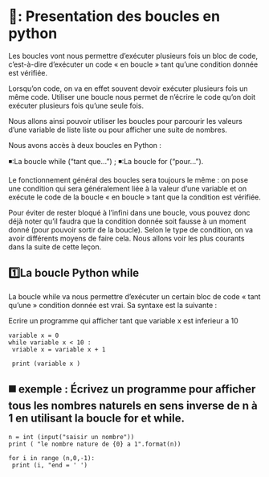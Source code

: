 # 🔖: Presentation des boucles en python 


Les boucles vont nous permettre d’exécuter plusieurs fois un bloc de code, c’est-à-dire d’exécuter un code « en boucle » tant qu’une condition donnée est vérifiée.

Lorsqu’on code, on va en effet souvent devoir exécuter plusieurs fois un même code. Utiliser une boucle nous permet de n’écrire le code qu’on doit exécuter plusieurs fois qu’une seule fois.

Nous allons ainsi pouvoir utiliser les boucles pour parcourir les valeurs d’une variable de liste liste ou pour afficher une suite de nombres.


Nous avons accès à deux boucles en Python :

◾:La boucle while (“tant que…”) ;
◾:La boucle for (“pour…”).

Le fonctionnement général des boucles sera toujours le même : on pose une condition qui sera généralement liée à la valeur d’une variable et on exécute le code de la boucle « en boucle » tant que la condition est vérifiée.

Pour éviter de rester bloqué à l’infini dans une boucle, vous pouvez donc déjà noter qu’il faudra que la condition donnée soit fausse à un moment donné (pour pouvoir sortir de la boucle). Selon le type de condition, on va avoir différents moyens de faire cela. Nous allons voir les plus courants dans la suite de cette leçon.


## :one:La boucle Python while
La boucle while va nous permettre d’exécuter un certain bloc de code « tant qu’une » condition donnée est vrai. Sa syntaxe est la suivante :

Ecrire un programme qui afficher tant que variable x est inferieur a 10   
```
variable x = 0
while variable x < 10 : 
 vriable x = variable x + 1
 
 print (variable x )
 ```
 
## ◼️ exemple : Écrivez un programme pour afficher tous les nombres naturels en sens inverse de n à 1 en utilisant la boucle for et while.
```
n = int (input("saisir un nombre"))
print ( "le nombre nature de {0} a 1".format(n))

for i in range (n,0,-1):
 print (i, "end = ' ')
 
```
```
